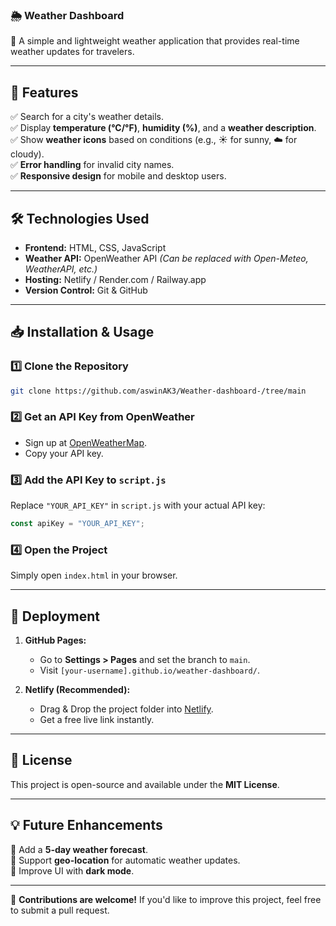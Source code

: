 ### **🌦️ Weather Dashboard**

🚀 A simple and lightweight weather application that provides real-time weather updates for travelers.


---

## **📌 Features**

✅ Search for a city's weather details.  
✅ Display **temperature (°C/°F)**, **humidity (%)**, and a **weather description**.  
✅ Show **weather icons** based on conditions (e.g., ☀️ for sunny, ☁️ for cloudy).  
✅ **Error handling** for invalid city names.  
✅ **Responsive design** for mobile and desktop users.

---

## **🛠️ Technologies Used**

- **Frontend:** HTML, CSS, JavaScript
- **Weather API:** OpenWeather API _(Can be replaced with Open-Meteo, WeatherAPI, etc.)_
- **Hosting:** Netlify / Render.com / Railway.app
- **Version Control:** Git & GitHub

---

## **📥 Installation & Usage**

### **1️⃣ Clone the Repository**

```sh
git clone https://github.com/aswinAK3/Weather-dashboard-/tree/main

```

### **2️⃣ Get an API Key from OpenWeather**

- Sign up at [OpenWeatherMap](https://home.openweathermap.org/users/sign_up).
- Copy your API key.

### **3️⃣ Add the API Key to `script.js`**

Replace `"YOUR_API_KEY"` in `script.js` with your actual API key:

```js
const apiKey = "YOUR_API_KEY";
```

### **4️⃣ Open the Project**

Simply open `index.html` in your browser.

---

## **🚀 Deployment**

1. **GitHub Pages:**
    
    - Go to **Settings > Pages** and set the branch to `main`.
    - Visit `[your-username].github.io/weather-dashboard/`.
2. **Netlify (Recommended):**
    
    - Drag & Drop the project folder into [Netlify](https://www.netlify.com/).
    - Get a free live link instantly.
---

## **📝 License**

This project is open-source and available under the **MIT License**.

---

## **💡 Future Enhancements**

🔹 Add a **5-day weather forecast**.  
🔹 Support **geo-location** for automatic weather updates.  
🔹 Improve UI with **dark mode**.

---

🎉 **Contributions are welcome!** If you'd like to improve this project, feel free to submit a pull request.
